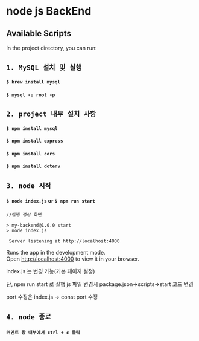 
# node js BackEnd

## Available Scripts

In the project directory, you can run:

## `1. MySQL 설치 및 실행`

#### `$ brew install mysql`
#### `$ mysql -u root -p`


## `2. project 내부 설치 사항`
#### `$ npm install mysql`
#### `$ npm install express`
#### `$ npm install cors`
#### `$ npm install dotenv`

## `3. node 시작`
#### `$ node index.js` or  `$ npm run start`
```
//실행 정상 화면

> my-backend@1.0.0 start 
> node index.js 

 Server listening at http://localhost:4000
``` 

Runs the app in the development mode.\
Open [http://localhost:4000](http://localhost:4000) to view it in your browser.

index.js 는 변경 가능(기본 페이지 설정)

단, npm run start 로 실행 js 파일 변경시 package.json->scripts->start 코드 변경

port 수정은 index.js -> const port 수정

## `4. node 종료`
#### `커멘트 창 내부에서 ctrl + c 클릭`